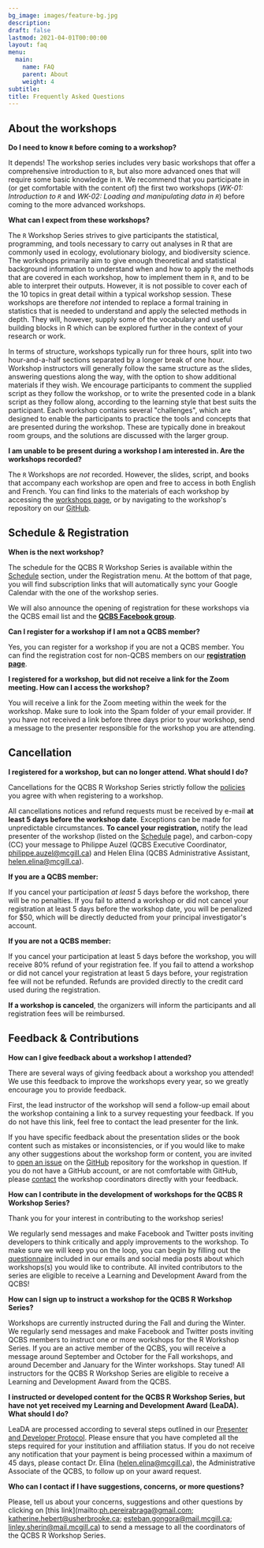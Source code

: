 ```yaml
---
bg_image: images/feature-bg.jpg
description: 
draft: false
lastmod: 2021-04-01T00:00:00
layout: faq
menu:
  main:
    name: FAQ
    parent: About
    weight: 4
subtitle: 
title: Frequently Asked Questions
---
```


## About the workshops

**Do I need to know `R` before coming to a workshop?**

It depends! The workshop series includes very basic workshops that offer a comprehensive introduction to `R`, but also more advanced ones that will require some basic knowledge in `R`. We recommend that you participate in (or get comfortable with the content of) the first two workshops (*WK-01: Introduction to `R`* and *WK-02: Loading and manipulating data in `R`*) before coming to the more advanced workshops.

**What can I expect from these workshops?**

The `R` Workshop Series strives to give participants the statistical, programming, and tools necessary to carry out analyses in R that are commonly used in ecology, evolutionary biology, and biodiversity science. The workshops primarily aim to give enough theoretical and statistical background information to understand when and how to apply the methods that are covered in each workshop, how to implement them in `R`, and to be able to interpret their outputs. However, it is not possible to cover each of the 10 topics in great detail within a typical workshop session. These workshops are therefore *not* intended to replace a formal training in statistics that is needed to understand and apply the selected methods in depth. They will, however, supply some of the vocabulary and useful building blocks in R which can be explored further in the context of your research or work.

In terms of structure, workshops typically run for three hours, split into two hour-and-a-half sections separated by a longer break of one hour. Workshop instructors will generally follow the same structure as the slides, answering questions along the way, with the option to show additional materials if they wish. We encourage participants to comment the supplied script as they follow the workshop, or to write the presented code in a blank script as they follow along, according to the learning style that best suits the participant. Each workshop contains several "challenges", which are designed to enable the participants to practice the tools and concepts that are presented during the workshop. These are typically done in breakout room groups, and the solutions are discussed with the larger group. 

**I am unable to be present during a workshop I am interested in. Are the workshops recorded?**

The `R` Workshops are *not* recorded. However, the slides, script, and books that accompany each workshop are open and free to access in both English and French. You can find links to the materials of each workshop by accessing the <a href = "https://qcbsrworkshops.github.io/workshops/">workshops page</a>, or by navigating to the workshop's repository on our <a href = "https://github.com/QCBSRworkshops">GitHub</a>. 

## Schedule & Registration

**When is the next workshop?**

The schedule for the QCBS R Workshop Series is available within the [Schedule](/schedule) section, under the Registration menu. At the bottom of that page, you will find subscription links that will automatically sync your Google Calendar with the one of the workshop series.

We will also announce the opening of registration for these workshops via the QCBS email list and the **[QCBS Facebook group](https://www.facebook.com/groups/csbq.qcbs/)**.

**Can I register for a workshop if I am not a QCBS member?**

Yes, you can register for a workshop if you are not a QCBS member. You can find the registration cost for non-QCBS members on our **[registration page](https://qcbsrworkshops.github.io/pricing/)**.


**I registered for a workshop, but did not receive a link for the Zoom meeting. How can I access the workshop?**

You will receive a link for the Zoom meeting within the week for the workshop. Make sure to look into the Spam folder of your email provider. If you have not received a link before three days prior to your workshop, send a message to the presenter responsible for the workshop you are attending.  


## Cancellation

**I registered for a workshop, but can no longer attend. What should I do?**

Cancellations for the QCBS R Workshop Series strictly follow the [policies](/cancellation) you agree with when registering to a workshop.

All cancellations notices and refund requests must be received by e-mail **at least 5 days before the workshop date**. Exceptions can be made for unpredictable circumstances. **To cancel your registration,** notify the lead presenter of the workshop (listed on the [Schedule](/schedule) page), and carbon-copy (CC) your message to Philippe Auzel (QCBS Executive Coordinator, <philippe.auzel@mcgill.ca>) and Helen Elina (QCBS Administrative Assistant, <helen.elina@mcgill.ca>).
 
**If you are a QCBS member:**

If you cancel your participation *at least* 5 days before the workshop, there will be no penalties. If you fail to attend a workshop or did not cancel your registration at least 5 days before the workshop date, you will be penalized for $50, which will be directly deducted from your principal investigator's account.

**If you are not a QCBS member:**

If you cancel your participation at least 5 days before the workshop, you will receive 80% refund of your registration fee. If you fail to attend a workshop or did not cancel your registration at least 5 days before, your registration fee will not be refunded. Refunds are provided directly to the credit card used during the registration.

**If a workshop is canceled**, the organizers will inform the participants and all registration fees will be reimbursed.


## Feedback & Contributions

**How can I give feedback about a workshop I attended?**

There are several ways of giving feedback about a workshop you attended! We use this feedback to improve the workshops every year, so we greatly encourage you to provide feedback. 

First, the lead instructor of the workshop will send a follow-up email about the workshop containing a link to a survey requesting your feedback. If you do not have this link, feel free to contact the lead presenter for the link. 

If you have specific feedback about the presentation slides or the book content such as mistakes or inconsistencies, or if you would like to make any other suggestions about the workshop form or content, you are invited to [open an issue](https://docs.github.com/en/issues/tracking-your-work-with-issues/creating-an-issue) on the [GitHub](https://github.com/QCBSRworkshops) repository for the workshop in question. If you do not have a GitHub account, or are not comfortable with GitHub, please [contact](https://qcbsrworkshops.github.io/contact/) the workshop coordinators directly with your feedback.

**How can I contribute in the development of workshops for the QCBS R Workshop Series?**

Thank you for your interest in contributing to the workshop series! 

We regularly send messages and make Facebook and Twitter posts inviting developers to think critically and apply improvements to the workshop. To make sure we will keep you on the loop, you can begin by filling out the [questionnaire](https://forms.gle/uKbreyjBJmX328AV9) included in our emails and social media posts about which workshops(s) you would like to contribute. All invited contributors to the series are eligible to receive a Learning and Development Award from the QCBS!

**How can I sign up to instruct a workshop for the QCBS R Workshop Series?**

Workshops are currently instructed during the Fall and during the Winter. We regularly send messages and make Facebook and Twitter posts inviting QCBS members to instruct one or more workshops for the R Workshop Series. If you are an active member of the QCBS, you will receive a message around September and October for the Fall workshops, and around December and January for the Winter workshops. Stay tuned! All instructors for the QCBS R Workshop Series are eligible to receive a Learning and Development Award from the QCBS.

**I instructed or developed content for the QCBS R Workshop Series, but have not yet received my Learning and Development Award (LeaDA). What should I do?**

LeaDA are processed according to several steps outlined in our [Presenter and Developer Protocol](https://qcbsrworkshops.github.io/presenter-developer-protocol/payment-en.html). Please ensure that you have completed all the  steps required for your institution and affiliation status. If you do not receive any notification that your payment is being processed within a maximum of 45 days, please contact Dr. Elina (<helen.elina@mcgill.ca>), the Administrative Associate of the QCBS, to follow up on your award request.

**Who can I contact if I have suggestions, concerns, or more questions?**

Please, tell us about your concerns, suggestions and other questions by clicking on [this link](mailto:ph.pereirabraga@gmail.com; katherine.hebert@usherbrooke.ca; esteban.gongora@mail.mcgill.ca; linley.sherin@mail.mcgill.ca) to send a message to all the coordinators of the QCBS R Workshop Series.